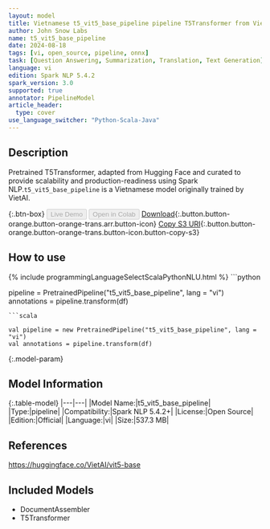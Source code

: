 ```yaml
---
layout: model
title: Vietnamese t5_vit5_base_pipeline pipeline T5Transformer from VietAI
author: John Snow Labs
name: t5_vit5_base_pipeline
date: 2024-08-18
tags: [vi, open_source, pipeline, onnx]
task: [Question Answering, Summarization, Translation, Text Generation]
language: vi
edition: Spark NLP 5.4.2
spark_version: 3.0
supported: true
annotator: PipelineModel
article_header:
  type: cover
use_language_switcher: "Python-Scala-Java"
---
```


## Description

Pretrained T5Transformer, adapted from Hugging Face and curated to provide scalability and production-readiness using Spark NLP.`t5_vit5_base_pipeline` is a Vietnamese model originally trained by VietAI.

{:.btn-box}
<button class="button button-orange" disabled>Live Demo</button>
<button class="button button-orange" disabled>Open in Colab</button>
[Download](https://s3.amazonaws.com/auxdata.johnsnowlabs.com/public/models/t5_vit5_base_pipeline_vi_5.4.2_3.0_1724009069527.zip){:.button.button-orange.button-orange-trans.arr.button-icon}
[Copy S3 URI](s3://auxdata.johnsnowlabs.com/public/models/t5_vit5_base_pipeline_vi_5.4.2_3.0_1724009069527.zip){:.button.button-orange.button-orange-trans.button-icon.button-copy-s3}

## How to use



<div class="tabs-box" markdown="1">
{% include programmingLanguageSelectScalaPythonNLU.html %}
```python

pipeline = PretrainedPipeline("t5_vit5_base_pipeline", lang = "vi")
annotations =  pipeline.transform(df)   

```
```scala

val pipeline = new PretrainedPipeline("t5_vit5_base_pipeline", lang = "vi")
val annotations = pipeline.transform(df)

```
</div>

{:.model-param}
## Model Information

{:.table-model}
|---|---|
|Model Name:|t5_vit5_base_pipeline|
|Type:|pipeline|
|Compatibility:|Spark NLP 5.4.2+|
|License:|Open Source|
|Edition:|Official|
|Language:|vi|
|Size:|537.3 MB|

## References

https://huggingface.co/VietAI/vit5-base

## Included Models

- DocumentAssembler
- T5Transformer